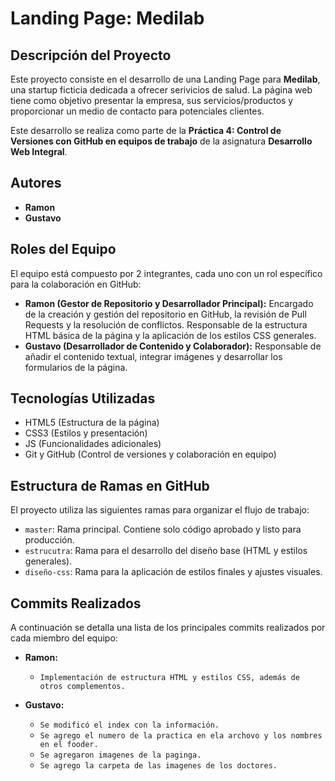 # Landing Page: Medilab

## Descripción del Proyecto

Este proyecto consiste en el desarrollo de una Landing Page para **Medilab**, una startup ficticia dedicada a ofrecer serivicios de salud. La página web tiene como objetivo presentar la empresa, sus servicios/productos y proporcionar un medio de contacto para potenciales clientes.

Este desarrollo se realiza como parte de la **Práctica 4: Control de Versiones con GitHub en equipos de trabajo** de la asignatura **Desarrollo Web Integral**.

## Autores

* **Ramon**
* **Gustavo**

## Roles del Equipo

El equipo está compuesto por 2 integrantes, cada uno con un rol específico para la colaboración en GitHub:

* **Ramon (Gestor de Repositorio y Desarrollador Principal):** Encargado de la creación y gestión del repositorio en GitHub, la revisión de Pull Requests y la resolución de conflictos. Responsable de la estructura HTML básica de la página y la aplicación de los estilos CSS generales.
* **Gustavo (Desarrollador de Contenido y Colaborador):** Responsable de añadir el contenido textual, integrar imágenes y desarrollar los formularios de la página.

## Tecnologías Utilizadas

* HTML5 (Estructura de la página)
* CSS3 (Estilos y presentación)
* JS (Funcionalidades adicionales)
* Git y GitHub (Control de versiones y colaboración en equipo)

## Estructura de Ramas en GitHub

El proyecto utiliza las siguientes ramas para organizar el flujo de trabajo:

* `master`: Rama principal. Contiene solo código aprobado y listo para producción.
* `estrucutra`: Rama para el desarrollo del diseño base (HTML y estilos generales).
* `diseño-css`: Rama para la aplicación de estilos finales y ajustes visuales.

## Commits Realizados

A continuación se detalla una lista de los principales commits realizados por cada miembro del equipo:

* **Ramon:**
    * `Implementación de estructura HTML y estilos CSS, además de otros complementos.`
    

* **Gustavo:**
    * `Se modificó el index con la información.`
    * `Se agrego el numero de la practica en ela archovo y los nombres en el fooder.`
    * `Se agregaron imagenes de la paginga.`
    * `Se agrego la carpeta de las imagenes de los doctores.`

